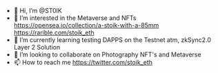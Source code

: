 - 👋 Hi, I’m @ST0lK
- 👀 I’m interested in the Metaverse and NFTs https://opensea.io/collection/a-stoik-with-a-85mm https://rarible.com/stoik_eth
- 🌱 I’m currently learning testing DAPPS on the Testnet atm, zkSync2.0 Layer 2 Solution
- 💞️ I’m looking to collaborate on Photography NFT's and Metaverse
- 📫 How to reach me https://twitter.com/stoik_eth

<!---
ST0lK/ST0lK is a ✨ special ✨ repository because its `README.md` (this file) appears on your GitHub profile.
You can click the Preview link to take a look at your changes.
--->
